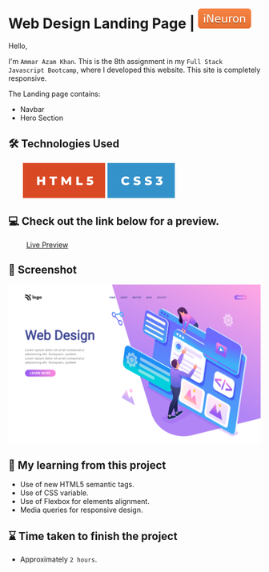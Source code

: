 # Web Design Landing Page | [![iNeuron](./images/iNeuron-badge.svg)](https://ineuron.ai/)

Hello,

I'm `Ammar Azam Khan`. This is the 8th assignment in my `Full Stack Javascript Bootcamp`, where I developed this website. This site is completely responsive.

The Landing page contains:

- Navbar
- Hero Section

## 🛠 Technologies Used

&emsp; &ensp; [![HTML5](./images/HTML%20badge.svg)](https://developer.mozilla.org/en-US/docs/Web/HTML) [![CSS3](./images/CSS%20badge.svg)](https://developer.mozilla.org/en-US/docs/Web/CSS)

## 💻 Check out the link below for a preview.

&emsp; &ensp; &ensp;[Live Preview](https://webdesign-home-page.netlify.app)

## 📸 Screenshot

![Project Screenshort](./png.png)

## 📝 My learning from this project

- Use of new HTML5 semantic tags.
- Use of CSS variable.
- Use of Flexbox for elements alignment.
- Media queries for responsive design.

## ⌛ Time taken to finish the project

- Approximately `2 hours`.
